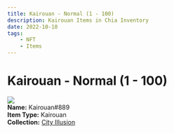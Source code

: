 ```yaml
---
title: Kairouan - Normal (1 - 100)
description: Kairouan Items in Chia Inventory
date: 2022-10-10
tags:
    - NFT
    - Items
---
```


# Kairouan - Normal (1 - 100)
<div class="item_thumbnail">
<img loading="lazy" src="https://ctrbr5pysrhlsewwkhfsumg42eiijqvkyjs65gqnvcsdbli.arweave.net/FO-IY9fiUTr_kS1lHLK_jDc0-RCEwqrCZe6aDaikMK0"><br/>
<div><strong>Name:</strong> Kairouan#889</div>
<div><strong>Item Type:</strong> Kairouan</div>
<div><strong>Collection:</strong> <a href="https://www.spacescan.io/xch/nft/collection/col1lend2dcn558km4wcwta4xnkfv3xpcmlp9kyt0m909emvfxechlyqdl5ndg">City Illusion</a></div>
</div>

